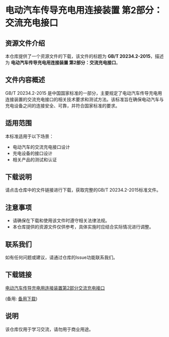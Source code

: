 # 电动汽车传导充电用连接装置 第2部分：交流充电接口

## 资源文件介绍

本仓库提供了一个资源文件的下载，该文件的标题为 **GB/T 20234.2-2015**，描述为 **电动汽车传导充电用连接装置 第2部分：交流充电接口**。

## 文件内容概述

GB/T 20234.2-2015 是中国国家标准的一部分，主要规定了电动汽车传导充电用连接装置的交流充电接口的相关技术要求和测试方法。该标准旨在确保电动汽车与充电设备之间的连接安全、可靠，并符合国家标准的要求。

## 适用范围

本标准适用于以下场景：
- 电动汽车的交流充电接口设计
- 充电设备的接口设计
- 相关产品的测试和认证

## 下载说明

请点击仓库中的文件链接进行下载，获取完整的GB/T 20234.2-2015标准文件。

## 注意事项

- 请确保在下载和使用该文件时遵守相关法律法规。
- 本仓库提供的资源文件仅供参考，具体实施时应结合实际情况进行调整。

## 联系我们

如有任何问题或建议，请通过仓库的Issue功能联系我们。

## 下载链接
[电动汽车传导充电用连接装置第2部分交流充电接口](https://pan.quark.cn/s/8433d89df9d1) 

(备用: [备用下载](https://pan.baidu.com/s/1MceKahWv6s-i3wEH-vHrrg?pwd=1234))

## 说明

该仓库仅用于学习交流，请勿用于商业用途。
